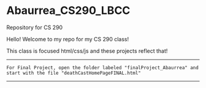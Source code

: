 # Abaurrea_CS290_LBCC
Repository for CS 290

Hello! Welcome to my repo for my CS 290 class! 

This class is focused html/css/js and these projects reflect that!


**********************                                                                                **********************
    For Final Project, open the folder labeled "finalProject_Abaurrea" and start with the file "deathCastHomePageFINAL.html"
**********************                                                                                **********************
